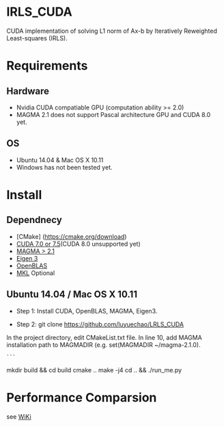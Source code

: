# IRLS_CUDA

CUDA implementation of solving L1 norm of Ax-b by Iteratively Reweighted Least-squares (IRLS).

# Requirements
## Hardware
* Nvidia CUDA compatiable GPU (computation ability >= 2.0)
* MAGMA 2.1 does not support Pascal architecture GPU and CUDA 8.0 yet.

## OS
* Ubuntu 14.04 & Mac OS X 10.11 
* Windows has not been tested yet.

# Install

## Dependnecy
* [CMake] (https://cmake.org/download)
* [CUDA 7.0 or 7.5](https://developer.nvidia.com/cuda-downloads)(CUDA 8.0 unsupported yet)
* [MAGMA > 2.1](http://icl.cs.utk.edu/magma/software/index.html)
* [Eigen 3](http://eigen.tuxfamily.org/index.php?title=Main_Page)
* [OpenBLAS](https://github.com/xianyi/OpenBLAS)
* [MKL](https://software.intel.com/en-us/intel-mkl) Optional

## Ubuntu 14.04 / Mac OS X 10.11
* Step 1:
Install CUDA, OpenBLAS, MAGMA, Eigen3.

* Step 2:
git clone https://github.com/luyuechao/LRLS_CUDA

In the project directory, edit CMakeList.txt file.
In line 10, add MAGMA installation path to MAGMADIR (e.g. set(MAGMADIR ~/magma-2.1.0).

    ```
mkdir build && cd build
cmake ..
make -j4
cd .. && ./run_me.py


# Performance Comparsion
see [WiKi](https://github.com/luyuechao/LRLS_CUDA/wiki)

